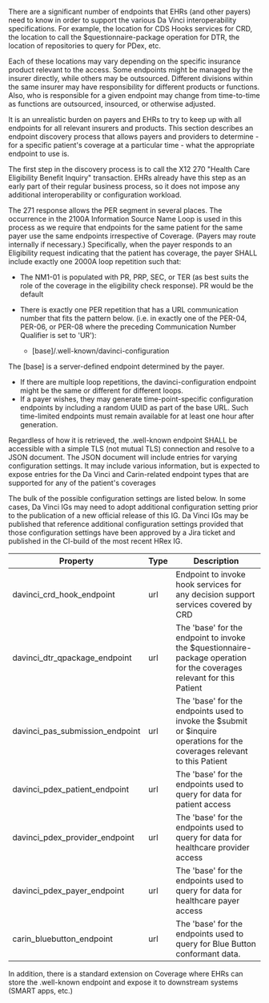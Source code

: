 <div class="new-content" markdown="1">

There are a significant number of endpoints that EHRs (and other payers) need to know in order to support the various Da Vinci interoperability specifications.  For example, the location for CDS Hooks services for CRD, the location to call the $questionnaire-package operation for DTR, the location of repositories to query for PDex, etc.

Each of these locations may vary depending on the specific insurance product relevant to the access.  Some endpoints might be managed by the insurer directly, while others may be outsourced.  Different divisions within the same insurer may have responsibility for different products or functions.  Also, who is responsible for a given endpoint may change from time-to-time as functions are outsourced, insourced, or otherwise adjusted.

It is an unrealistic burden on payers and EHRs to try to keep up with all endpoints for all relevant insurers and products.  This section describes an endpoint discovery process that allows payers and providers to determine - for a specific patient's coverage at a particular time - what the appropriate endpoint to use is.

The first step in the discovery process is to call the X12 270 "Health Care Eligibility Benefit Inquiry" transaction.  EHRs already have this step as an early part of their regular business process, so it does not impose any additional interoperability or configuration workload.

The 271 response allows the PER segment in several places.  The occurrence in the 2100A Information Source Name Loop is used in this process as we require that endpoints for the same patient for the same payer use the same endpoints irrespective of Coverage.  (Payers may route internally if necessary.)  Specifically, when the payer responds to an Eligibility request indicating that the patient has coverage, the payer SHALL include exactly one 2000A loop repetition such that:
* The NM1-01 is populated with PR, PRP, SEC, or TER (as best suits the role of the coverage in the eligibility check response).  PR would be the default
* There is exactly one PER repetition that has a URL communication number that fits the pattern below.  (i.e. in exactly one of the PER-04, PER-06, or PER-08 where the preceding Communication Number Qualifier is set to 'UR'):

    * [base]/.well-known/davinci-configuration

The [base] is a server-defined endpoint determined by the payer.
* If there are multiple loop repetitions, the davinci-configuration endpoint might be the same or different for different loops.
* If a payer wishes, they may generate time-point-specific configuration endpoints by including a random UUID as part of the base URL.  Such time-limited endpoints must remain available for at least one hour after generation.

Regardless of how it is retrieved, the .well-known endpoint SHALL be accessible with a simple TLS (not mutual TLS) connection and resolve to a JSON document.  The JSON document will include entries for varying configuration settings.  It may include various information, but is expected to expose entries for the Da Vinci and Carin-related endpoint types that are supported for any of the patient's coverages

The bulk of the possible configuration settings are listed below.  In some cases, Da Vinci IGs may need to adopt additional configuration setting prior to the publication of a new official release of this IG.  Da Vinci IGs may be published that reference additional configuration settings provided that those configuration settings have been approved by a Jira ticket and published in the CI-build of the most recent HRex IG.


| **Property**                       | **Type** | **Description**                                                                                                           |
|------------------------------------|----------|---------------------------------------------------------------------------------------------------------------------------|
| davinci_crd_hook_endpoint          | url      | Endpoint to invoke hook services for any decision support services covered by CRD                                         |
| davinci_dtr_qpackage_endpoint      | url      | The 'base' for the endpoint to invoke the $questionnaire-package operation for the coverages relevant for this Patient    |
| davinci_pas_submission_endpoint    | url      | The 'base' for the endpoints used to invoke the $submit or $inquire operations for the coverages relevant to this Patient |
| davinci_pdex_patient_endpoint      | url      | The 'base' for the endpoints used to query for data for patient access                                                    |
| davinci_pdex_provider_endpoint     | url      | The 'base' for the endpoints used to query for data for healthcare provider access                                        |
| davinci_pdex_payer_endpoint        | url      | The 'base' for the endpoints used to query for data for healthcare payer access                                           |
| carin_bluebutton_endpoint          | url      | The 'base' for the endpoints used to query for Blue Button conformant data.                                               |



In addition, there is a standard extension on Coverage where EHRs can store the .well-known endpoint and expose it to downstream systems (SMART apps, etc.)

</div>